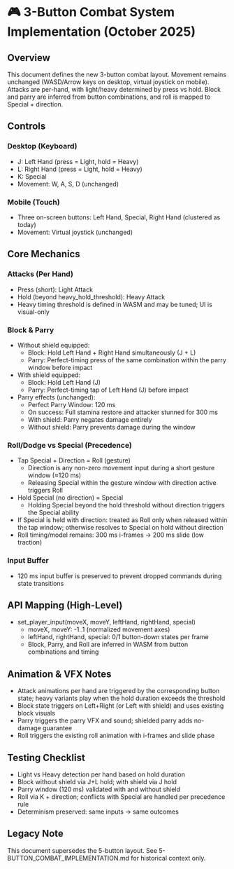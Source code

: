 # 🎮 3-Button Combat System Implementation (October 2025)

## Overview

This document defines the new 3-button combat layout. Movement remains unchanged (WASD/Arrow keys on desktop, virtual joystick on mobile). Attacks are per-hand, with light/heavy determined by press vs hold. Block and parry are inferred from button combinations, and roll is mapped to Special + direction.

## Controls

### Desktop (Keyboard)

- J: Left Hand (press = Light, hold = Heavy)
- L: Right Hand (press = Light, hold = Heavy)
- K: Special
- Movement: W, A, S, D (unchanged)

### Mobile (Touch)

- Three on-screen buttons: Left Hand, Special, Right Hand (clustered as today)
- Movement: Virtual joystick (unchanged)

## Core Mechanics

### Attacks (Per Hand)

- Press (short): Light Attack
- Hold (beyond heavy_hold_threshold): Heavy Attack
- Heavy timing threshold is defined in WASM and may be tuned; UI is visual-only

### Block & Parry

- Without shield equipped:
  - Block: Hold Left Hand + Right Hand simultaneously (J + L)
  - Parry: Perfect-timing press of the same combination within the parry window before impact
- With shield equipped:
  - Block: Hold Left Hand (J)
  - Parry: Perfect-timing tap of Left Hand (J) before impact
- Parry effects (unchanged):
  - Perfect Parry Window: 120 ms
  - On success: Full stamina restore and attacker stunned for 300 ms
  - With shield: Parry negates damage entirely
  - Without shield: Parry prevents damage during the window

### Roll/Dodge vs Special (Precedence)

- Tap Special + Direction = Roll (gesture)
  - Direction is any non-zero movement input during a short gesture window (≈120 ms)
  - Releasing Special within the gesture window with direction active triggers Roll
- Hold Special (no direction) = Special
  - Holding Special beyond the hold threshold without direction triggers the Special ability
- If Special is held with direction: treated as Roll only when released within the tap window; otherwise resolves to Special on hold without direction
- Roll timing/model remains: 300 ms i-frames → 200 ms slide (low traction)

### Input Buffer

- 120 ms input buffer is preserved to prevent dropped commands during state transitions

## API Mapping (High-Level)

- set_player_input(moveX, moveY, leftHand, rightHand, special)
  - moveX, moveY: -1..1 (normalized movement axes)
  - leftHand, rightHand, special: 0/1 button-down states per frame
  - Block, Parry, and Roll are inferred in WASM from button combinations and timing

## Animation & VFX Notes

- Attack animations per hand are triggered by the corresponding button state; heavy variants play when the hold duration exceeds the threshold
- Block state triggers on Left+Right (or Left with shield) and uses existing block visuals
- Parry triggers the parry VFX and sound; shielded parry adds no-damage guarantee
- Roll triggers the existing roll animation with i-frames and slide phase

## Testing Checklist

- Light vs Heavy detection per hand based on hold duration
- Block without shield via J+L hold; with shield via J hold
- Parry window (120 ms) validated with and without shield
- Roll via K + direction; conflicts with Special are handled per precedence rule
- Determinism preserved: same inputs → same outcomes

## Legacy Note

This document supersedes the 5-button layout. See 5-BUTTON_COMBAT_IMPLEMENTATION.md for historical context only.


